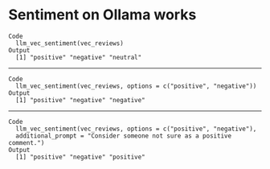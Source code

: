 # Sentiment on Ollama works

    Code
      llm_vec_sentiment(vec_reviews)
    Output
      [1] "positive" "negative" "neutral" 

---

    Code
      llm_vec_sentiment(vec_reviews, options = c("positive", "negative"))
    Output
      [1] "positive" "negative" "negative"

---

    Code
      llm_vec_sentiment(vec_reviews, options = c("positive", "negative"),
      additional_prompt = "Consider someone not sure as a positive comment.")
    Output
      [1] "positive" "negative" "positive"

